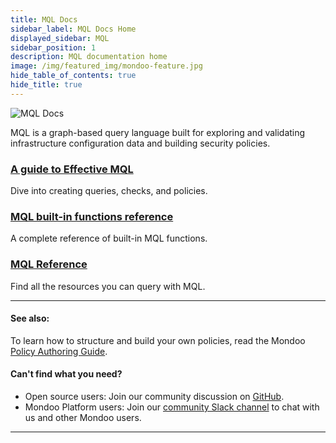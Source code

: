 ```yaml
---
title: MQL Docs
sidebar_label: MQL Docs Home
displayed_sidebar: MQL
sidebar_position: 1
description: MQL documentation home
image: /img/featured_img/mondoo-feature.jpg
hide_table_of_contents: true
hide_title: true
---
```


![MQL Docs](/img/mql/docs-mql-banner.png)

MQL is a graph-based query language built for exploring and validating infrastructure configuration data and building security policies.

### [A guide to Effective MQL](/mql/mql.write)

Dive into creating queries, checks, and policies.

### [MQL built-in functions reference](/mql/Functions/overview)

A complete reference of built-in MQL functions.

### [MQL Reference](/mql/resources/)

Find all the resources you can query with MQL.

<hr/>

#### See also:

To learn how to structure and build your own policies, read the Mondoo [Policy Authoring Guide](/cnspec/cnspec-policies/write/).

#### Can't find what you need?

- Open source users: Join our community discussion on <a href="https://github.com/orgs/mondoohq/discussions">GitHub</a>.
- Mondoo Platform users: Join our <a href="https://mondoo.link/slack">community Slack channel</a> to chat with us and other Mondoo users.

---
